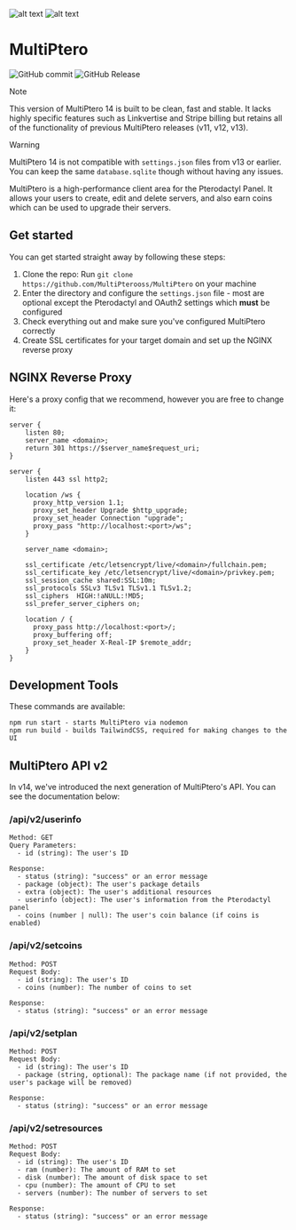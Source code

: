 ![alt text](https://cdn.discordapp.com/attachments/1170429889829154970/1220410297496375326/Mercury_v2_2.png?ex=660ed6a9&is=65fc61a9&hm=f0c3720aeceab7e096658d153fa2494dfd8ca05999d7a21a056e4b3dda49da50&)
![alt text](https://cdn.discordapp.com/attachments/1170429889829154970/1220425007411499088/polaris_6.png?ex=660ee45c&is=65fc6f5c&hm=bed985205e43c2cd52373c3f3e3db5d691acff837be615cface9a00835aabdde&)

# MultiPtero

![GitHub commit](https://img.shields.io/github/last-commit/MultiPterooss/MultiPtero) ![GitHub Release](https://img.shields.io/github/v/release/MultiPterooss/MultiPtero)

> [!NOTE]
> This version of MultiPtero 14 is built to be clean, fast and stable. It lacks highly specific features such as Linkvertise and Stripe billing but retains all of the functionality of previous MultiPtero releases (v11, v12, v13).

> [!WARNING]  
> MultiPtero 14 is not compatible with `settings.json` files from v13 or earlier. You can keep the same `database.sqlite` though without having any issues.

MultiPtero is a high-performance client area for the Pterodactyl Panel. It allows your users to create, edit and delete servers, and also earn coins which can be used to upgrade their servers.

## Get started

You can get started straight away by following these steps:

1. Clone the repo: Run `git clone https://github.com/MultiPterooss/MultiPtero` on your machine
2. Enter the directory and configure the `settings.json` file - most are optional except the Pterodactyl and OAuth2 settings which **must** be configured
3. Check everything out and make sure you've configured MultiPtero correctly
4. Create SSL certificates for your target domain and set up the NGINX reverse proxy

## NGINX Reverse Proxy

Here's a proxy config that we recommend, however you are free to change it:

```nginx
server {
    listen 80;
    server_name <domain>;
    return 301 https://$server_name$request_uri;
}

server {
    listen 443 ssl http2;

    location /ws {
      proxy_http_version 1.1;
      proxy_set_header Upgrade $http_upgrade;
      proxy_set_header Connection "upgrade";
      proxy_pass "http://localhost:<port>/ws";
    }

    server_name <domain>;

    ssl_certificate /etc/letsencrypt/live/<domain>/fullchain.pem;
    ssl_certificate_key /etc/letsencrypt/live/<domain>/privkey.pem;
    ssl_session_cache shared:SSL:10m;
    ssl_protocols SSLv3 TLSv1 TLSv1.1 TLSv1.2;
    ssl_ciphers  HIGH:!aNULL:!MD5;
    ssl_prefer_server_ciphers on;

    location / {
      proxy_pass http://localhost:<port>/;
      proxy_buffering off;
      proxy_set_header X-Real-IP $remote_addr;
    }
}
```

## Development Tools

These commands are available:
```
npm run start - starts MultiPtero via nodemon
npm run build - builds TailwindCSS, required for making changes to the UI
```

## MultiPtero API v2

In v14, we've introduced the next generation of MultiPtero's API. You can see the documentation below:

### /api/v2/userinfo

```
Method: GET
Query Parameters:
  - id (string): The user's ID

Response:
  - status (string): "success" or an error message
  - package (object): The user's package details
  - extra (object): The user's additional resources
  - userinfo (object): The user's information from the Pterodactyl panel
  - coins (number | null): The user's coin balance (if coins is enabled)
```

### /api/v2/setcoins

```
Method: POST
Request Body:
  - id (string): The user's ID
  - coins (number): The number of coins to set

Response:
  - status (string): "success" or an error message
```

### /api/v2/setplan

```
Method: POST
Request Body:
  - id (string): The user's ID
  - package (string, optional): The package name (if not provided, the user's package will be removed)

Response:
  - status (string): "success" or an error message
```

### /api/v2/setresources

```
Method: POST
Request Body:
  - id (string): The user's ID
  - ram (number): The amount of RAM to set
  - disk (number): The amount of disk space to set
  - cpu (number): The amount of CPU to set
  - servers (number): The number of servers to set

Response:
  - status (string): "success" or an error message
```
